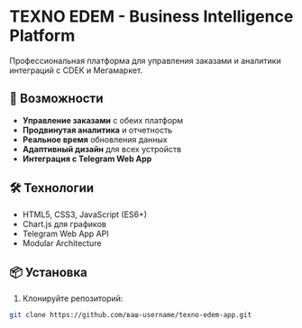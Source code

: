 # TEXNO EDEM - Business Intelligence Platform

Профессиональная платформа для управления заказами и аналитики интеграций с CDEK и Мегамаркет.

## 🚀 Возможности

- **Управление заказами** с обеих платформ
- **Продвинутая аналитика** и отчетность
- **Реальное время** обновления данных
- **Адаптивный дизайн** для всех устройств
- **Интеграция с Telegram Web App**

## 🛠 Технологии

- HTML5, CSS3, JavaScript (ES6+)
- Chart.js для графиков
- Telegram Web App API
- Modular Architecture

## 📦 Установка

1. Клонируйте репозиторий:
```bash
git clone https://github.com/ваш-username/texno-edem-app.git

